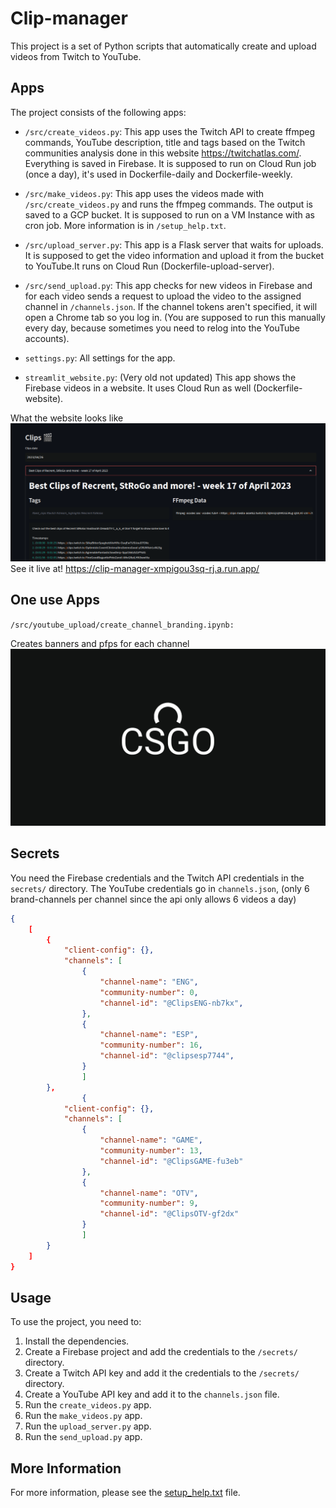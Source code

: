 # Clip-manager

This project is a set of Python scripts that automatically create and upload videos from Twitch to YouTube.

## Apps

The project consists of the following apps:

* `/src/create_videos.py`: This app uses the Twitch API to create ffmpeg commands, YouTube description, title and tags based on the Twitch communities analysis done in this website https://twitchatlas.com/. Everything is saved in Firebase. It is supposed to run on Cloud Run job (once a day), it's used in Dockerfile-daily and Dockerfile-weekly.
  
* `/src/make_videos.py`: This app uses the videos made with `/src/create_videos.py` and runs the ffmpeg commands. The output is saved to a GCP bucket. It is supposed to run on a VM Instance with as cron job. More information is in `/setup_help.txt`.

* `/src/upload_server.py`: This app is a Flask server that waits for uploads. It is supposed to get the video information and upload it from the bucket to YouTube.It runs on Cloud Run (Dockerfile-upload-server).

* `/src/send_upload.py`: This app checks for new videos in Firebase and for each video sends a request to upload the video to the assigned channel in `/channels.json`. If the channel tokens aren't specified, it will open a Chrome tab so you log in. (You are supposed to run this manually every day, because sometimes you need to relog into the YouTube accounts).

* `settings.py`: All settings for the app.

* `streamlit_website.py`: (Very old not updated) This app shows the Firebase videos in a website. It uses Cloud Run as well (Dockerfile-website).

What the website looks like
![Website](./readme_images/video-created-example.png)
See it live at! https://clip-manager-xmpigou3sq-rj.a.run.app/

## One use Apps
`/src/youtube_upload/create_channel_branding.ipynb:`

Creates banners and pfps for each channel
![Banner example](./readme_images/banner.png)
 
## Secrets

You need the Firebase credentials and the Twitch API credentials in the `secrets/` directory. The YouTube credentials go in `channels.json`, (only 6 brand-channels per channel since the api only allows 6 videos a day)

```json
{
    [
        {
            "client-config": {},
            "channels": [
                {
                    "channel-name": "ENG",
                    "community-number": 0,
                    "channel-id": "@ClipsENG-nb7kx",
                },
                {
                    "channel-name": "ESP",
                    "community-number": 16,
                    "channel-id": "@clipsesp7744",
                }
                ]
        },
                {
            "client-config": {},
            "channels": [
                {
                    "channel-name": "GAME",
                    "community-number": 13,
                    "channel-id": "@ClipsGAME-fu3eb"
                },
                {
                    "channel-name": "OTV",
                    "community-number": 9,
                    "channel-id": "@ClipsOTV-gf2dx"
                }
                ]
        }
    ]
}
```

## Usage

To use the project, you need to:

1. Install the dependencies.
2. Create a Firebase project and add the credentials to the `/secrets/` directory.
3. Create a Twitch API key and add it the credentials to the `/secrets/` directory.
4. Create a YouTube API key and add it to the `channels.json` file.
5. Run the `create_videos.py` app.
6. Run the `make_videos.py` app.
7. Run the `upload_server.py` app.
8. Run the `send_upload.py` app.

## More Information

For more information, please see the [setup_help.txt](setup_help.txt) file.
